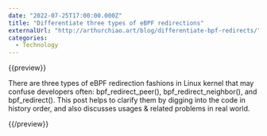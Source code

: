 ```yaml
---
date: "2022-07-25T17:00:00.000Z"
title: "Differentiate three types of eBPF redirections"
externalUrl: "http://arthurchiao.art/blog/differentiate-bpf-redirects/"
categories:
  - Technology
---
```


{{preview}}

There are three types of eBPF redirection fashions in Linux kernel that may confuse developers often: bpf_redirect_peer(), bpf_redirect_neighbor(), and bpf_redirect(). This post helps to clarify them by digging into the code in history order, and also discusses usages & related problems in real world.

{{/preview}}
